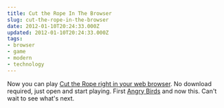 ```yaml
---
title: Cut the Rope In The Browser
slug: cut-the-rope-in-the-browser
date: 2012-01-10T20:24:33.000Z
updated: 2012-01-10T20:24:33.000Z
tags:
- browser
- game
- modern
- technology
---
```


Now you can play <a href="http://www.cuttherope.ie/">Cut the Rope right in your web browser</a>.  No download required, just open and start playing.  First <a href="http://chrome.angrybirds.com/">Angry Birds</a> and now this.  Can't wait to see what's next.
